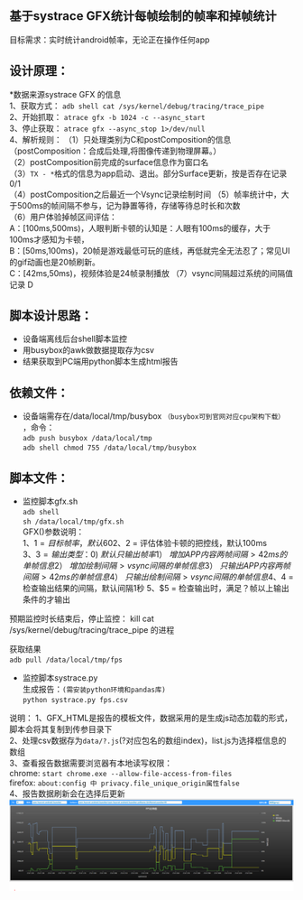 基于systrace GFX统计每帧绘制的帧率和掉帧统计	
------
目标需求：实时统计android帧率，无论正在操作任何app	
	
设计原理：	
------
*数据来源systrace GFX 的信息	
1、获取方式：	
`adb shell cat /sys/kernel/debug/tracing/trace_pipe`	
2、开始抓取：	
`atrace gfx -b 1024 -c --async_start`	
3、停止获取：	
`atrace gfx --async_stop 1>/dev/null`	
4、解析规则：	
（1）只处理类别为C和postComposition的信息（postComposition：合成后处理,将图像传递到物理屏幕。）	
（2）postComposition前完成的surface信息作为窗口名	
（3）`TX - *`格式的信息为app启动、退出。部分Surface更新，按是否存在记录0/1	
（4）postComposition之后最近一个Vsync记录绘制时间	
（5）帧率统计中，大于500ms的帧间隔不参与，记为静置等待，存储等待总时长和次数	
（6）用户体验掉帧区间评估：	
	A：\[100ms,500ms)，人眼判断卡顿的认知是：人眼有100ms的缓存，大于100ms才感知为卡顿，	
	B：\[50ms,100ms)，20帧是游戏最低可玩的底线，再低就完全无法忍了；常见UI的gif动画也是20帧刷新。	
	C：\[42ms,50ms)，视频体验是24帧录制播放	
（7）vsync间隔超过系统的间隔值记录 D	
	
	
脚本设计思路：	
------
* 设备端离线后台shell脚本监控  
* 用busybox的awk做数据提取存为csv  
* 结果获取到PC端用python脚本生成html报告  
	
依赖文件：	
------
* 设备端需存在/data/local/tmp/busybox `（busybox可到官网对应cpu架构下载）` ，命令：  
`adb push busybox /data/local/tmp`  
`adb shell chmod 755 /data/local/tmp/busybox`  
	
脚本文件：	
------
* 监控脚本gfx.sh	
`adb shell`  	
`sh /data/local/tmp/gfx.sh`  	
GFX()参数说明：  
1、$1 = 目标帧率，默认60	
2、$2 = 评估体验卡顿的把控线，默认100ms	
3、$3 = 输出类型：	
		0) ~ 默认只输出帧率	
		1）~ 增加APP内容两帧间隔 >42ms 的单帧信息	
		2）~ 增加绘制间隔 >vsync间隔的单帧信息	
		3）~ 只输出APP内容两帧间隔 >42ms 的单帧信息	
		4）~ 只输出绘制间隔 >vsync间隔的单帧信息	
4、$4 = 检查输出结果的间隔，默认间隔1秒	
5、$5 = 检查输出时，满足？帧以上输出条件的才输出	
	
预期监控时长结束后，停止监控：  kill cat /sys/kernel/debug/tracing/trace_pipe 的进程	
	
获取结果  
`adb pull /data/local/tmp/fps`  
	
* 监控脚本systrace.py  
生成报告：`(需安装python环境和pandas库)`	
`python systrace.py fps.csv`	
	
说明：	
1、GFX_HTML是报告的模板文件，数据采用的是生成js动态加载的形式，脚本会将其复制到传参目录下  
2、处理csv数据存为`data/?.js`(?对应包名的数组index)，list.js为选择框信息的数组	
3、查看报告数据需要浏览器有本地读写权限：  
chrome: `start chrome.exe --allow-file-access-from-files`  
firefox: `about:config 中 privacy.file_unique_origin属性false`  
4、报告数据刷新会在选择后更新  
![](/report_demo/report.png)  
